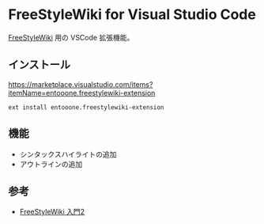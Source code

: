 # FreeStyleWiki for Visual Studio Code

[FreeStyleWiki](https://fswiki.osdn.jp/cgi-bin/wiki.cgi) 用の VSCode 拡張機能。

## インストール

https://marketplace.visualstudio.com/items?itemName=entooone.freestylewiki-extension

```
ext install entooone.freestylewiki-extension
```

## 機能

- シンタックスハイライトの追加
- アウトラインの追加

## 参考

- [FreeStyleWiki 入門2](http://sumidagawa-shimizu.com/jugyo/wiki/wiki.cgi/teacher/GuideFSW?page=FreeStyleWiki+%C6%FE%CC%E72#p4)
